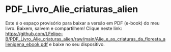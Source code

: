 # PDF_Livro_Alie_criaturas_alien
Este é o espaço provisório para baixar a versão em PDF (e-book) do meu livro. Baixem, salvem e compartilhem!
Clique neste link: https://github.com/LFelipe-B/PDF_Livro_Alie_criaturas_alien/raw/main/Alie_e_as_criaturas_da_floresta_alienigena_ebook.pdf e baixe no seu dispositivo.
